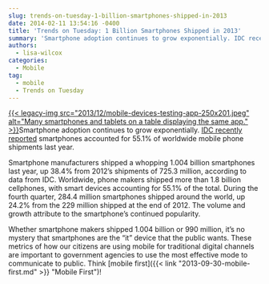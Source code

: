 ```yaml
---
slug: trends-on-tuesday-1-billion-smartphones-shipped-in-2013
date: 2014-02-11 13:54:16 -0400
title: 'Trends on Tuesday: 1 Billion Smartphones Shipped in 2013'
summary: 'Smartphone adoption continues to grow exponentially. IDC recently reported smartphones accounted for 55.1% of worldwide mobile phone shipments last year. Smartphone manufacturers shipped a whopping 1.004 billion smartphones last year, up 38.4% from 2012&#8217;s shipments of 725.3 million, according to data'
authors:
  - lisa-wilcox
categories:
  - Mobile
tag:
  - mobile
  - Trends on Tuesday
---
```


[{{< legacy-img src="2013/12/mobile-devices-testing-app-250x201.jpeg" alt="Many smartphones and tablets on a table displaying the same app." >}}](https://s3.amazonaws.com/digitalgov/legacy-img/2013/12/mobile-devices-testing-app.jpeg)Smartphone adoption continues to grow exponentially. [IDC recently reported](http://www.informationweek.com/mobile/mobile-business/1-billion-smartphones-shipped-in-2013/d/d-id/1113603?&_mc=sm_iwk_edit) smartphones accounted for 55.1% of worldwide mobile phone shipments last year.

Smartphone manufacturers shipped a whopping 1.004 billion smartphones last year, up 38.4% from 2012&#8217;s shipments of 725.3 million, according to data from IDC. Worldwide, phone makers shipped more than 1.8 billion cellphones, with smart devices accounting for 55.1% of the total. During the fourth quarter, 284.4 million smartphones shipped around the world, up 24.2% from the 229 million shipped at the end of 2012. The volume and growth attribute to the smartphone&#8217;s continued popularity.

Whether smartphone makers shipped 1.004 billion or 990 million, it&#8217;s no mystery that smartphones are the &#8220;it&#8221; device that the public wants. These metrics of how our citizens are using mobile for traditional digital channels are important to government agencies to use the most effective mode to communicate to public. Think [mobile first]({{< link "2013-09-30-mobile-first.md" >}} "Mobile First")!